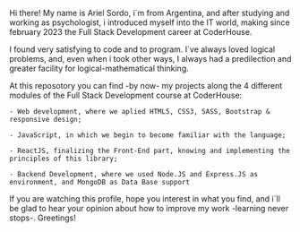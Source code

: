   Hi there! My name is Ariel Sordo, i´m from Argentina, and after studying and working as psychologist, i introduced myself into the IT world, making since february 2023 the Full Stack Development career at CoderHouse.

  I found very satisfying to code and to program. I´ve always loved logical problems, and, even when i took other ways, I always had a predilection and greater facility for logical-mathematical thinking.
  
  At this reposotory you can find -by now- my projects along the 4 different modules of the Full Stack Development course at CoderHouse:
  
    - Web development, where we aplied HTML5, CSS3, SASS, Bootstrap & responsive design;
    
    - JavaScript, in which we begin to become familiar with the language;
    
    - ReactJS, finalizing the Front-End part, knowing and implementing the principles of this library;
    
    - Backend Development, where we used Node.JS and Express.JS as environment, and MongoDB as Data Base support
  
  If you are watching this profile, hope you interest in what you find, and i´ll be glad to hear your opinion about how to improve my work -learning never stops-.
Greetings!
